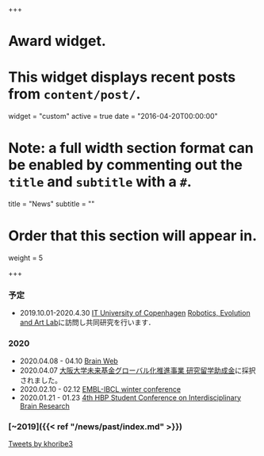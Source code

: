 +++
# Award widget.
# This widget displays recent posts from `content/post/`.
widget = "custom"
active = true
date = "2016-04-20T00:00:00"

# Note: a full width section format can be enabled by commenting out the `title` and `subtitle` with a `#`.
 title = "News"
 subtitle = ""

# Order that this section will appear in.
weight = 5

+++
### 予定   
- 2019.10.01-2020.4.30 [IT University of Copenhagen](https://en.itu.dk/) [Robotics, Evolution and Art Lab](https://real.itu.dk/)に訪問し共同研究を行います．

### 2020
- 2020.04.08 - 04.10 [Brain Web](https://brain-web.github.io/)
- 2020.04.07 [大阪大学未来基金グローバル化推進事業 研究留学助成金](https://miraikikin.uci-sys.jp/)に採択されました。
- 2020.02.10 - 02.12 [EMBL-IBCL winter conference](https://events.ibecbarcelona.eu/embl-ibec-winter-conference/speakers/)
- 2020.01.21 - 01.23 [4th HBP Student Conference on Interdisciplinary Brain Research](https://www.humanbrainproject.eu/en/education/participatecollaborate/student-conference/4th-student-conference/) 

### [~2019]({{< ref "/news/past/index.md" >}})  


<a class="twitter-timeline" data-height="300" data-theme="light" href="https://twitter.com/khoribe3?ref_src=twsrc%5Etfw">Tweets by khoribe3</a> <script async src="https://platform.twitter.com/widgets.js" charset="utf-8"></script>